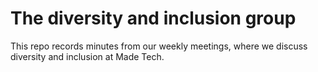 # The diversity and inclusion group

This repo records minutes from our weekly meetings, where we discuss diversity and inclusion at Made Tech.
